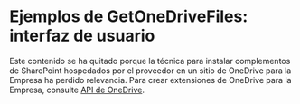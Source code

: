 
# Ejemplos de GetOneDriveFiles: interfaz de usuario

Este contenido se ha quitado porque la técnica para instalar complementos de SharePoint hospedados por el proveedor en un sitio de OneDrive para la Empresa ha perdido relevancia. Para crear extensiones de OneDrive para la Empresa, consulte  [API de OneDrive](https://dev.onedrive.com/).
  
    
    

